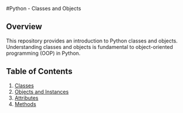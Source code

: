 #Python - Classes and Objects

## Overview

This repository provides an introduction to Python classes and objects.
Understanding classes and objects is fundamental to object-oriented programming (OOP) in Python.

## Table of Contents

1. [Classes](#classes)
2. [Objects and Instances](#objects-and-instances)
3. [Attributes](#attributes)
4. [Methods](#methods)
